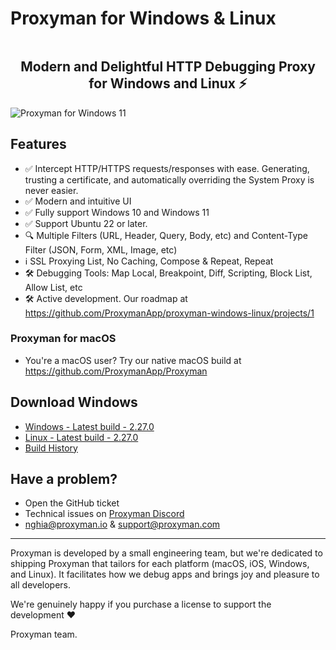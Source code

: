 # Proxyman for Windows & Linux
<p align="center">
  <a aria-label="Follow Proxyman on Twitter" href="https://twitter.com/proxyman_app">
    <img alt="" src="https://img.shields.io/badge/Follow-%40proxyman__app-black.svg?style=for-the-badge&logo=Twitter">
  </a>
</p>

<p align="center">
  <h2 align="center">Modern and Delightful HTTP Debugging Proxy for Windows and Linux ⚡️</h2>
</p>

![Proxyman for Windows 11](https://user-images.githubusercontent.com/5878421/193379597-83a23bf3-2b4d-44bb-b3d8-000cefbbffdb.jpg)

## Features
* ✅ Intercept HTTP/HTTPS requests/responses with ease. Generating, trusting a certificate, and automatically overriding the System Proxy is never easier. 
* ✅ Modern and intuitive UI
* ✅ Fully support Windows 10 and Windows 11
* ✅ Support Ubuntu 22 or later.
* 🔍 Multiple Filters (URL, Header, Query, Body, etc) and Content-Type Filter (JSON, Form, XML, Image, etc) 
* ℹ️ SSL Proxying List, No Caching, Compose & Repeat, Repeat
* 🛠 Debugging Tools: Map Local, Breakpoint, Diff, Scripting, Block List, Allow List, etc
* 🛠 Active development. Our roadmap at https://github.com/ProxymanApp/proxyman-windows-linux/projects/1
 
### Proxyman for macOS
- You're a macOS user? Try our native macOS build at https://github.com/ProxymanApp/Proxyman

## Download Windows
* [Windows - Latest build - 2.27.0](https://proxyman.com/release/windows/Proxyman_latest.dmg)
* [Linux - Latest build - 2.27.0](https://proxyman.com/release/linux/proxyman_latest)
* [Build History](https://proxyman.com/changelog-windows)

## Have a problem?

- Open the GitHub ticket
- Technical issues on [Proxyman Discord](https://discord.gg/tjWEq6Da42)
- nghia@proxyman.io & support@proxyman.com

---

Proxyman is developed by a small engineering team, but we're dedicated to shipping Proxyman that tailors for each platform (macOS, iOS, Windows, and Linux). It facilitates how we debug apps and brings joy and pleasure to all developers.

We're genuinely happy if you purchase a license to support the development ❤️

Proxyman team.
